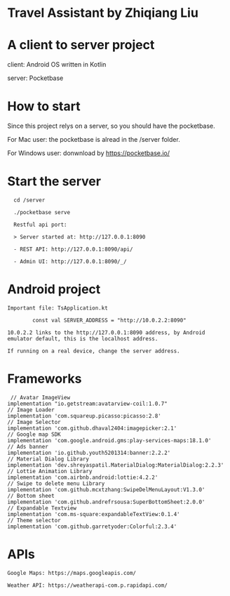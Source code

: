 # Travel Assistant by Zhiqiang Liu

# A client to server project
  
  client: Android OS written in Kotlin
  
  server: Pocketbase
  
# How to start

  Since this project relys on a server, so you should have the pocketbase.
  
  For Mac user: the pocketbase is alread in the /server folder.
  
  For Windows user: donwnload by https://pocketbase.io/
  
# Start the server

      cd /server
      
      ./pocketbase serve
  
      Restful api port:
      
      > Server started at: http://127.0.0.1:8090
      
      - REST API: http://127.0.0.1:8090/api/
      
      - Admin UI: http://127.0.0.1:8090/_/
      
 # Android project
  
    Important file: TsApplication.kt
    
            const val SERVER_ADDRESS = "http://10.0.2.2:8090"
    
    10.0.2.2 links to the http://127.0.0.1:8090 address, by Android emulator default, this is the localhost address.
    
    If running on a real device, change the server address.
    
 # Frameworks
 
     // Avatar ImageView
    implementation "io.getstream:avatarview-coil:1.0.7"
    // Image Loader
    implementation 'com.squareup.picasso:picasso:2.8'
    // Image Selector
    implementation 'com.github.dhaval2404:imagepicker:2.1'
    // Google map SDK
    implementation 'com.google.android.gms:play-services-maps:18.1.0'
    // Ads banner
    implementation 'io.github.youth5201314:banner:2.2.2'
    // Material Dialog Library
    implementation 'dev.shreyaspatil.MaterialDialog:MaterialDialog:2.2.3'
    // Lottie Animation Library
    implementation 'com.airbnb.android:lottie:4.2.2'
    // Swipe to delete menu Library
    implementation 'com.github.mcxtzhang:SwipeDelMenuLayout:V1.3.0'
    // Bottom sheet
    implementation 'com.github.andrefrsousa:SuperBottomSheet:2.0.0'
    // Expandable Textview
    implementation 'com.ms-square:expandableTextView:0.1.4'
    // Theme selector
    implementation 'com.github.garretyoder:Colorful:2.3.4'
    
  # APIs
  
    Google Maps: https://maps.googleapis.com/
    
    Weather API: https://weatherapi-com.p.rapidapi.com/
            
           
